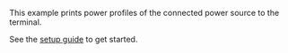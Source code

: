This example prints power profiles of the connected power source to the
terminal.

See the [setup guide](../Readme.md) to get started.
